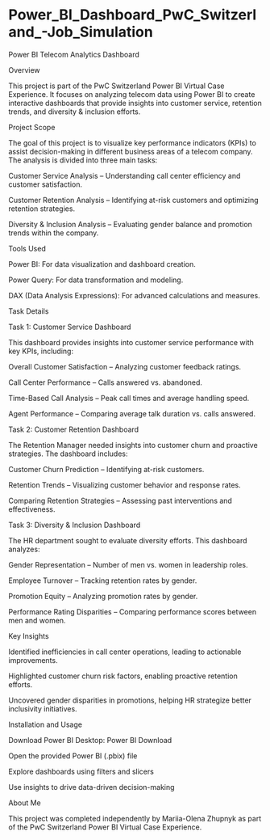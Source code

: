 # Power_BI_Dashboard_PwC_Switzerland_-Job_Simulation
Power BI Telecom Analytics Dashboard

Overview

This project is part of the PwC Switzerland Power BI Virtual Case Experience. It focuses on analyzing telecom data using Power BI to create interactive dashboards that provide insights into customer service, retention trends, and diversity & inclusion efforts.

Project Scope

The goal of this project is to visualize key performance indicators (KPIs) to assist decision-making in different business areas of a telecom company. The analysis is divided into three main tasks:

Customer Service Analysis – Understanding call center efficiency and customer satisfaction.

Customer Retention Analysis – Identifying at-risk customers and optimizing retention strategies.

Diversity & Inclusion Analysis – Evaluating gender balance and promotion trends within the company.

Tools Used

Power BI: For data visualization and dashboard creation.

Power Query: For data transformation and modeling.

DAX (Data Analysis Expressions): For advanced calculations and measures.

Task Details

Task 1: Customer Service Dashboard

This dashboard provides insights into customer service performance with key KPIs, including:

Overall Customer Satisfaction – Analyzing customer feedback ratings.

Call Center Performance – Calls answered vs. abandoned.

Time-Based Call Analysis – Peak call times and average handling speed.

Agent Performance – Comparing average talk duration vs. calls answered.

Task 2: Customer Retention Dashboard

The Retention Manager needed insights into customer churn and proactive strategies. The dashboard includes:

Customer Churn Prediction – Identifying at-risk customers.

Retention Trends – Visualizing customer behavior and response rates.

Comparing Retention Strategies – Assessing past interventions and effectiveness.

Task 3: Diversity & Inclusion Dashboard

The HR department sought to evaluate diversity efforts. This dashboard analyzes:

Gender Representation – Number of men vs. women in leadership roles.

Employee Turnover – Tracking retention rates by gender.

Promotion Equity – Analyzing promotion rates by gender.

Performance Rating Disparities – Comparing performance scores between men and women.

Key Insights

Identified inefficiencies in call center operations, leading to actionable improvements.

Highlighted customer churn risk factors, enabling proactive retention efforts.

Uncovered gender disparities in promotions, helping HR strategize better inclusivity initiatives.

Installation and Usage

Download Power BI Desktop: Power BI Download

Open the provided Power BI (.pbix) file

Explore dashboards using filters and slicers

Use insights to drive data-driven decision-making

About Me

This project was completed independently by Mariia-Olena Zhupnyk as part of the PwC Switzerland Power BI Virtual Case Experience.
